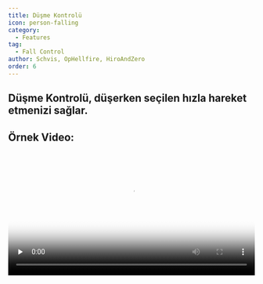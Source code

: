 ```yaml
---
title: Düşme Kontrolü
icon: person-falling
category:
  - Features
tag:
  - Fall Control
author: Schvis, OpHellfire, HiroAndZero
order: 6
---
```


## Düşme Kontrolü, düşerken seçilen hızla hareket etmenizi sağlar.

## Örnek Video:

<video controls preload="none" width="100%" poster="https://nextcloud.atruicardona.xyz/s/ztqDzL5ZQb2Y4cN/preview"><source src="https://nextcloud.atruicardona.xyz/s/ztqDzL5ZQb2Y4cN/download" type="video/mp4"></video>
